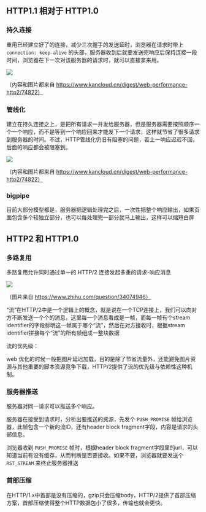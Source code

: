 ## HTTP1.1 相对于 HTTP1.0

### 持久连接

重用已经建立好了的连接，减少三次握手的发送延时，浏览器在请求时带上 `connection: keep-alive` 的头部，服务器收到后就要发送完响应后保持连接一段时间，浏览器在下一次对该服务器的请求时，就可以直接拿来用。

![](https://box.kancloud.cn/2015-10-27_562ee2c92d1e7.jpg)

（内容和图片都来自 https://www.kancloud.cn/digest/web-performance-http2/74822）

### 管线化

建立在持久连接之上，是把所有请求一并发给服务器，但是服务器需要按照顺序一个一个响应，而不是等到一个响应回来才能发下一个请求，这样就节省了很多请求到服务器的时间。不过，HTTP管线化仍旧有阻塞的问题，若上一响应迟迟不回，后面的响应都会被阻塞到。

![](https://box.kancloud.cn/2015-10-27_562ee2c94c136.jpg)

（内容和图片都来自 https://www.kancloud.cn/digest/web-performance-http2/74822）

### bigpipe

目前大部分模型都是，服务器把逻辑处理完之后，一次性把整个响应输出，如果页面包含多个较独立部分，也可以每处理完一部分就马上输出，这样可以缩短白屏

## HTTP2 和 HTTP1.0

### 多路复用

多路复用允许同时通过单一的 HTTP/2 连接发起多重的请求-响应消息

![](https://pic2.zhimg.com/80/b1e608ddb7493608efea3e76912aabe1_hd.png)

（图片来自 https://www.zhihu.com/question/34074946）

“流”在HTTP/2中是一个逻辑上的概念，就是说在一个TCP连接上，我们可以向对方不断发送一个个的消息，这里每一个消息看成是一帧，而每一帧有个stream identifier的字段标明这一帧属于哪个“流”，然后在对方接收时，根据stream identifier拼接每个“流”的所有帧组成一整块数据

流的优先级：

web 优化的时候一般把图片延迟加载，目的是除了节省流量外，还能避免图片资源与其他重要的脚本资源竞争下载，HTTP/2提供了流的优先级与依赖性这种机制。

### 服务器推送

服务器对同一请求可以推送多个响应。

服务器在接受到请求时，分析出要推送的资源，先发个 `PUSH_PROMISE` 帧给浏览器，此帧包含一个新的流ID，还有header block fragment字段，内容是请求的头部信息。

浏览器收到 `PUSH_PROMISE` 帧时，根据header block fragment字段里的url，可以知道当前有没有缓存，从而判断是否要接收。如果不要，浏览器就要发送个 `RST_STREAM` 来终止服务器推送

### 首部压缩

在HTTP/1.x中首部是没有压缩的，gzip只会压缩body，HTTP/2提供了首部压缩方案，首部压缩使得整个HTTP数据包小了很多，传输也就会更快。